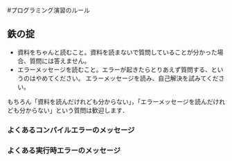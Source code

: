 #プログラミング演習のルール

## 鉄の掟

* 資料をちゃんと読むこと。資料を読まないで質問していることが分かった場合、質問には答えません。
* エラーメッセージを読むこと。エラーが起きたらとりあえず質問する、というのはやめてください。
エラーメッセージを読み、自己解決を試みてください。

もちろん「資料を読んだけれども分からない」，「エラーメッセージを読んだけれども分からない」という質問は歓迎します．

### よくあるコンパイルエラーのメッセージ

### よくある実行時エラーのメッセージ
